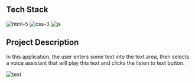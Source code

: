## Tech Stack

![html-5](https://user-images.githubusercontent.com/61186198/181073714-8f25f2da-ab30-4e26-b524-0345242222cb.png)
![css-3](https://user-images.githubusercontent.com/61186198/181075130-d0d32bf9-596d-4d2e-a034-2f3c3daa40a8.png)
![js](https://user-images.githubusercontent.com/61186198/181075150-23aab201-0936-40ed-a220-a0c710806070.png)

## Project Description

In this application, the user enters some text into the text area, then selects a voice assistant that will play this text and clicks the listen to text button.

![text](https://user-images.githubusercontent.com/61186198/148036191-d3cad4b7-b6df-42f7-9083-365eb86f42ec.gif)

